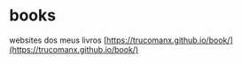 # books
websites dos meus livros [https://trucomanx.github.io/book/](https://trucomanx.github.io/book/)

